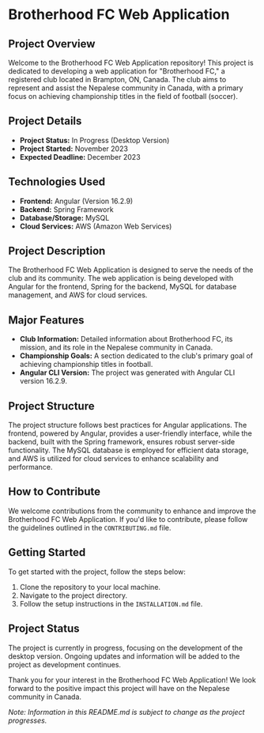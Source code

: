 # Brotherhood FC Web Application

## Project Overview

Welcome to the Brotherhood FC Web Application repository! This project is dedicated to developing a web application for "Brotherhood FC," a registered club located in Brampton, ON, Canada. The club aims to represent and assist the Nepalese community in Canada, with a primary focus on achieving championship titles in the field of football (soccer).

## Project Details

- **Project Status:** In Progress (Desktop Version)
- **Project Started:** November 2023
- **Expected Deadline:** December 2023

## Technologies Used

- **Frontend:** Angular (Version 16.2.9)
- **Backend:** Spring Framework
- **Database/Storage:** MySQL
- **Cloud Services:** AWS (Amazon Web Services)

## Project Description

The Brotherhood FC Web Application is designed to serve the needs of the club and its community. The web application is being developed with Angular for the frontend, Spring for the backend, MySQL for database management, and AWS for cloud services.

## Major Features

- **Club Information:** Detailed information about Brotherhood FC, its mission, and its role in the Nepalese community in Canada.
- **Championship Goals:** A section dedicated to the club's primary goal of achieving championship titles in football.
- **Angular CLI Version:** The project was generated with Angular CLI version 16.2.9.

## Project Structure

The project structure follows best practices for Angular applications. The frontend, powered by Angular, provides a user-friendly interface, while the backend, built with the Spring framework, ensures robust server-side functionality. The MySQL database is employed for efficient data storage, and AWS is utilized for cloud services to enhance scalability and performance.

## How to Contribute

We welcome contributions from the community to enhance and improve the Brotherhood FC Web Application. If you'd like to contribute, please follow the guidelines outlined in the `CONTRIBUTING.md` file.

## Getting Started

To get started with the project, follow the steps below:

1. Clone the repository to your local machine.
2. Navigate to the project directory.
3. Follow the setup instructions in the `INSTALLATION.md` file.

## Project Status

The project is currently in progress, focusing on the development of the desktop version. Ongoing updates and information will be added to the project as development continues.

Thank you for your interest in the Brotherhood FC Web Application! We look forward to the positive impact this project will have on the Nepalese community in Canada.

*Note: Information in this README.md is subject to change as the project progresses.*
